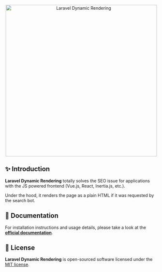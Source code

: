 <p align="center">
  <img src="https://coderello.com/images/packages/laravel-dynamic-rendering.svg" width="500" alt="Laravel Dynamic Rendering" />
</p>

## ✨ Introduction

**Laravel Dynamic Rendering** totally solves the SEO issue for applications with the JS powered frontend (Vue.js, React, Inertia.js, etc.).

Under the hood, it renders the page as a plain HTML if it was requested by the search bot.

## 📖 Documentation

For installation instructions and usage details, please take a look at the **[official documentation](https://github.com/coderello/laravel-dynamic-rendering/tree/1.0/docs)**.

## 📖 License

**Laravel Dynamic Rendering** is open-sourced software licensed under the [MIT license](LICENSE.md).
